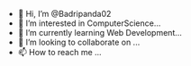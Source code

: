 - 👋 Hi, I’m @Badripanda02
- 👀 I’m interested in ComputerScience...
- 🌱 I’m currently learning Web Development...
- 💞️ I’m looking to collaborate on ...
- 📫 How to reach me ...

<!---
Badripanda02/Badripanda02 is a ✨ special ✨ repository because its `README.md` (this file) appears on your GitHub profile.
You can click the Preview link to take a look at your changes.
--->
